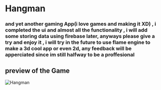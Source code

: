 # Hangman
### and yet another gaming App(i love games and making it XD) ,  i completed the ui and almost all the functionality , i will add some storing data using firebase later, anyways please give a try and enjoy it , i will  try in the future to use flame engine to make a 3d cool app or even 2d, any feedback will be apperciated  since im still halfway to be  a proffesional
## preview of the Game

![Hangman](https://user-images.githubusercontent.com/91225280/206944750-a0379115-9fb3-48a9-82ac-2ffa9ce20687.png)
